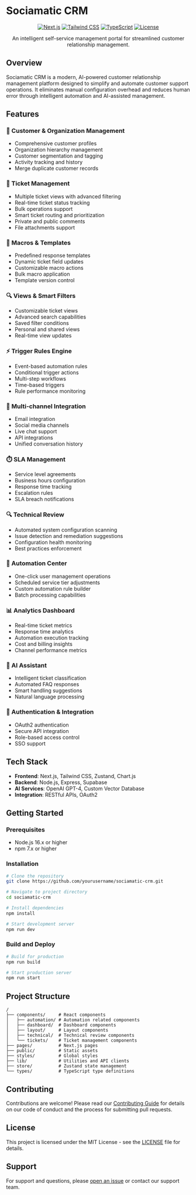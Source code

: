 # Sociamatic CRM

<div align="center">

[![Next.js](https://img.shields.io/badge/Next.js-13-black)](https://nextjs.org/)
[![Tailwind CSS](https://img.shields.io/badge/Tailwind-3-38B2AC)](https://tailwindcss.com/)
[![TypeScript](https://img.shields.io/badge/TypeScript-5-blue)](https://www.typescriptlang.org/)
[![License](https://img.shields.io/badge/license-MIT-green.svg)](LICENSE)

An intelligent self-service management portal for streamlined customer relationship management.

</div>

## Overview

Sociamatic CRM is a modern, AI-powered customer relationship management platform designed to simplify and automate customer support operations. It eliminates manual configuration overhead and reduces human error through intelligent automation and AI-assisted management.

## Features

### 👥 Customer & Organization Management
- Comprehensive customer profiles
- Organization hierarchy management
- Customer segmentation and tagging
- Activity tracking and history
- Merge duplicate customer records

### 🎫 Ticket Management
- Multiple ticket views with advanced filtering
- Real-time ticket status tracking
- Bulk operations support
- Smart ticket routing and prioritization
- Private and public comments
- File attachments support

### 📝 Macros & Templates
- Predefined response templates
- Dynamic ticket field updates
- Customizable macro actions
- Bulk macro application
- Template version control

### 🔍 Views & Smart Filters
- Customizable ticket views
- Advanced search capabilities
- Saved filter conditions
- Personal and shared views
- Real-time view updates

### ⚡ Trigger Rules Engine
- Event-based automation rules
- Conditional trigger actions
- Multi-step workflows
- Time-based triggers
- Rule performance monitoring

### 🔄 Multi-channel Integration
- Email integration
- Social media channels
- Live chat support
- API integrations
- Unified conversation history

### ⏱️ SLA Management
- Service level agreements
- Business hours configuration
- Response time tracking
- Escalation rules
- SLA breach notifications

### 🔍 Technical Review
- Automated system configuration scanning
- Issue detection and remediation suggestions
- Configuration health monitoring
- Best practices enforcement

### 🤖 Automation Center
- One-click user management operations
- Scheduled service tier adjustments
- Custom automation rule builder
- Batch processing capabilities

### 📊 Analytics Dashboard
- Real-time ticket metrics
- Response time analytics
- Automation execution tracking
- Cost and billing insights
- Channel performance metrics

### 🤖 AI Assistant
- Intelligent ticket classification
- Automated FAQ responses
- Smart handling suggestions
- Natural language processing

### 🔐 Authentication & Integration
- OAuth2 authentication
- Secure API integration
- Role-based access control
- SSO support

## Tech Stack

- **Frontend**: Next.js, Tailwind CSS, Zustand, Chart.js
- **Backend**: Node.js, Express, Supabase
- **AI Services**: OpenAI GPT-4, Custom Vector Database
- **Integration**: RESTful APIs, OAuth2

## Getting Started

### Prerequisites

- Node.js 16.x or higher
- npm 7.x or higher

### Installation

```bash
# Clone the repository
git clone https://github.com/yourusername/sociamatic-crm.git

# Navigate to project directory
cd sociamatic-crm

# Install dependencies
npm install

# Start development server
npm run dev
```

### Build and Deploy

```bash
# Build for production
npm run build

# Start production server
npm run start
```

## Project Structure

```
/
├── components/     # React components
│   ├── automation/ # Automation related components
│   ├── dashboard/  # Dashboard components
│   ├── layout/     # Layout components
│   ├── technical/  # Technical review components
│   └── tickets/    # Ticket management components
├── pages/          # Next.js pages
├── public/         # Static assets
├── styles/         # Global styles
├── lib/            # Utilities and API clients
├── store/          # Zustand state management
└── types/          # TypeScript type definitions
```

## Contributing

Contributions are welcome! Please read our [Contributing Guide](CONTRIBUTING.md) for details on our code of conduct and the process for submitting pull requests.

## License

This project is licensed under the MIT License - see the [LICENSE](LICENSE) file for details.

## Support

For support and questions, please [open an issue](https://github.com/yourusername/sociamatic-crm/issues) or contact our support team.